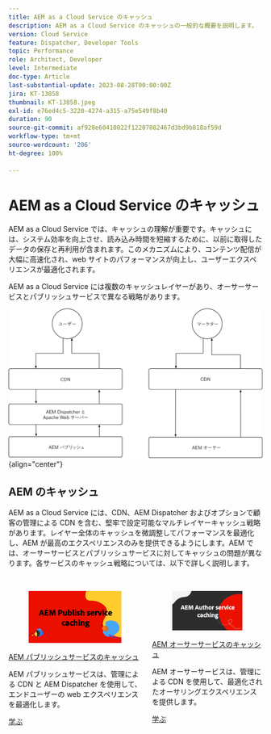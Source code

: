 ```yaml
---
title: AEM as a Cloud Service のキャッシュ
description: AEM as a Cloud Service のキャッシュの一般的な概要を説明します。
version: Cloud Service
feature: Dispatcher, Developer Tools
topic: Performance
role: Architect, Developer
level: Intermediate
doc-type: Article
last-substantial-update: 2023-08-28T00:00:00Z
jira: KT-13858
thumbnail: KT-13858.jpeg
exl-id: e76ed4c5-3220-4274-a315-a75e549f8b40
duration: 90
source-git-commit: af928e60410022f12207082467d3bd9b818af59d
workflow-type: tm+mt
source-wordcount: '206'
ht-degree: 100%

---
```


# AEM as a Cloud Service のキャッシュ

AEM as a Cloud Service では、キャッシュの理解が重要です。キャッシュには、システム効率を向上させ、読み込み時間を短縮するために、以前に取得したデータの保存と再利用が含まれます。このメカニズムにより、コンテンツ配信が大幅に高速化され、web サイトのパフォーマンスが向上し、ユーザーエクスペリエンスが最適化されます。

AEM as a Cloud Service には複数のキャッシュレイヤーがあり、オーサーサービスとパブリッシュサービスで異なる戦略があります。

![AEM as a Cloud Service のキャッシュの概要](./assets/overview/all.png){align="center"}

## AEM のキャッシュ

AEM as a Cloud Service には、CDN、AEM Dispatcher およびオプションで顧客の管理による CDN を含む、堅牢で設定可能なマルチレイヤーキャッシュ戦略があります。レイヤー全体のキャッシュを微調整してパフォーマンスを最適化し、AEM が最高のエクスペリエンスのみを提供できるようにします。AEM では、オーサーサービスとパブリッシュサービスに対してキャッシュの問題が異なります。各サービスのキャッシュ戦略については、以下で詳しく説明します。


<div class="columns is-multiline" style="margin-top: 2rem">
    <div class="column is-half-tablet is-half-desktop is-half-widescreen" aria-label="AEM Publish service caching">
    <div class="card is-padded-small is-padded-big-mobile" style="height: 100%">
        <div class="card-image">
          <figure class="image is-16by9">
            <a href="./publish.md" title="AEM パブリッシュサービス" tabindex="-1">
              <img class="is-bordered-r-small" src="./assets/overview/publish-card.png" alt="AEM パブリッシュサービスのキャッシュ">
            </a>
          </figure>
        </div>
        <div class="card-content is-padded-small">
          <div class="content">
            <p class="headline is-size-6 has-text-weight-bold"><a href="./publish.md" title="AEM パブリッシュサービスのキャッシュ">AEM パブリッシュサービスのキャッシュ</a></p>
            <p class="is-size-6">AEM パブリッシュサービスは、管理による CDN と AEM Dispatcher を使用して、エンドユーザーの web エクスペリエンスを最適化します。</p>
            <a href="./publish.md" class="spectrum-Button spectrum-Button--outline spectrum-Button--primary spectrum-Button--sizeM">
 <span class="spectrum-Button-label has-no-wrap has-text-weight-bold">学ぶ</span>
 </a>
          </div>
        </div>
      </div>
    </div>
    <div class="column is-half-tablet is-half-desktop is-half-widescreen" aria-label="AEM Author service caching">
        <div class="card is-padded-small is-padded-big-mobile" style="height: 100%">
            <div class="card-image">
            <figure class="image is-16by9">
                <a href="./author.md" title="AEM オーサーサービスのキャッシュ" tabindex="-1">
                <img class="is-bordered-r-small" src="./assets/overview/author-card.png" alt="AEM オーサーサービスのキャッシュ">
                </a>
            </figure>
            </div>
            <div class="card-content is-padded-small">
            <div class="content">
                <p class="headline is-size-6 has-text-weight-bold"><a href="./author.md" title="AEM オーサーサービスのキャッシュ">AEM オーサーサービスのキャッシュ</a></p>
                <p class="is-size-6">AEM オーサーサービスは、管理による CDN を使用して、最適化されたオーサリングエクスペリエンスを提供します。</p>
                <a href="./author.md" class="spectrum-Button spectrum-Button--outline spectrum-Button--primary spectrum-Button--sizeM">
 <span class="spectrum-Button-label has-no-wrap has-text-weight-bold">学ぶ</span>
 </a>
            </div>
            </div>
        </div>
    </div>
</div>
